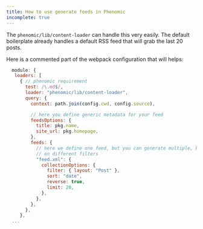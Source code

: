 ```yaml
---
title: How to use generate feeds in Phenomic
incomplete: true
---
```


The `phenomic/lib/content-loader` can handle this very easily.
The default boilerplate already handles a default RSS feed that will grab the
last 20 posts.

Here is a commented part of the webpack configuration that will helps:

```js
  module: {
   loaders: [
     { // phenomic requirement
       test: /\.md$/,
       loader: "phenomic/lib/content-loader",
       query: {
         context: path.join(config.cwd, config.source),

         // here you define generic metadata for your feed
         feedsOptions: {
           title: pkg.name,
           site_url: pkg.homepage,
         },
         feeds: {
           // here we define one feed, but you can generate multiple, based
           // on different filters
           "feed.xml": {
             collectionOptions: {
               filter: { layout: "Post" },
               sort: "date",
               reverse: true,
               limit: 20,
             },
           },
         },
       },
     },
  ...
```
